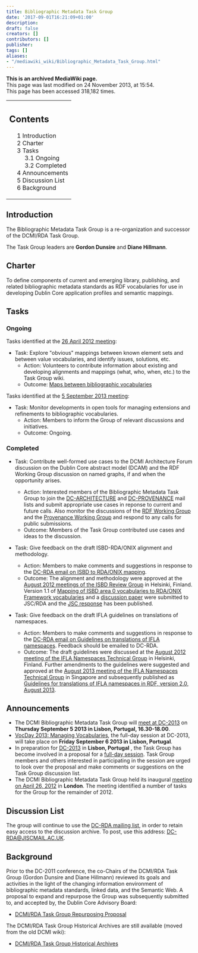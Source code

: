 ```yaml
---
title: Bibliographic Metadata Task Group
date: '2017-09-01T16:21:09+01:00'
description: 
draft: false
creators: []
contributors: []
publisher: 
tags: []
aliases:
- "/mediawiki_wiki/Bibliographic_Metadata_Task_Group.html"
---
```


 **This is an archived MediaWiki page.**  
This page was last modified on 24 November 2013, at 15:54.  
This page has been accessed 318,182 times.

<table id="toc" class="toc">
  <tr>
    <td>
      <div id="toctitle">
        <h2>Contents</h2>
      </div>
      <ul>
        <li class="toclevel-1 tocsection-1"><a href="#Introduction"><span class="tocnumber">1</span> <span class="toctext">Introduction</span></a></li>
        <li class="toclevel-1 tocsection-2"><a href="#Charter"><span class="tocnumber">2</span> <span class="toctext">Charter</span></a></li>
        <li class="toclevel-1 tocsection-3">
          <a href="#Tasks"><span class="tocnumber">3</span> <span class="toctext">Tasks</span></a>
          <ul>
            <li class="toclevel-2 tocsection-4"><a href="#Ongoing"><span class="tocnumber">3.1</span> <span class="toctext">Ongoing</span></a></li>
            <li class="toclevel-2 tocsection-5"><a href="#Completed"><span class="tocnumber">3.2</span> <span class="toctext">Completed</span></a></li>
          </ul>
        </li>
        <li class="toclevel-1 tocsection-6"><a href="#Announcements"><span class="tocnumber">4</span> <span class="toctext">Announcements</span></a></li>
        <li class="toclevel-1 tocsection-7"><a href="#Discussion_List"><span class="tocnumber">5</span> <span class="toctext">Discussion List</span></a></li>
        <li class="toclevel-1 tocsection-8"><a href="#Background"><span class="tocnumber">6</span> <span class="toctext">Background</span></a></li>
      </ul>
    </td>
  </tr>
</table>

## Introduction 

The Bibliographic Metadata Task Group is a re-organization and successor of the DCMI/RDA Task Group.

The Task Group leaders are **Gordon Dunsire** and **Diane Hillmann**.

## Charter 

To define components of current and emerging library, publishing, and related bibliographic metadata standards as RDF vocabularies for use in developing Dublin Core application profiles and semantic mappings.

## Tasks 

### Ongoing 

Tasks identified at the [26 April 2012 meeting](/mediawiki_wiki/BMTG_meeting_26_Apr_2012):

- Task: Explore "obvious" mappings between known element sets and between value vocabularies, and identify issues, solutions, etc.
  - Action: Volunteers to contribute information about existing and developing alignments and mappings (what, who, when, etc.) to the Task Group wiki.
  - Outcome: [Maps between bibliographic vocabularies](/mediawiki_wiki/Maps_between_bibliographic_vocabularies)

Tasks identified at the [5 September 2013 meeting](/mediawiki_wiki/BMTG_meeting_5_Sep_2013):

- Task: Monitor developments in open tools for managing extensions and refinements to bibliographic vocabularies.
  - Action: Members to inform the Group of relevant discussions and initiatives.
  - Outcome: Ongoing.

### Completed 

- Task: Contribute well-formed use cases to the DCMI Architecture Forum discussion on the Dublin Core abstract model (DCAM) and the RDF Working Group discussion on named graphs, if and when the opportunity arises.
  - Action: Interested members of the Bibliographic Metadata Task Group to join the [DC-ARCHITECTURE](https://www.jiscmail.ac.uk/cgi-bin/webadmin?A0=DC-ARCHITECTURE) and [DC-PROVENANCE](https://www.jiscmail.ac.uk/cgi-bin/webadmin?A0=dc-provenance) mail lists and submit appropriate use cases in reponse to current and future calls. Also monitor the discussions of the [RDF Working Group](http://www.w3.org/2011/rdf-wg/wiki/Main_Page) and the [Provenance Working Group](http://www.w3.org/2011/prov/wiki/Main_Page) and respond to any calls for public submissions.
  - Outcome: Members of the Task Group contributed use cases and ideas to the discussion.

- Task: Give feedback on the draft ISBD-RDA/ONIX alignment and methodology.
  - Action: Members to make comments and suggestions in response to the [DC-RDA email on ISBD to RDA/ONIX mapping](https://www.jiscmail.ac.uk/cgi-bin/webadmin?A2=ind1204&L=dc-rda&P=716). 
  - Outcome: The alignment and methodology were approved at the [August 2012 meetings of the ISBD Review Group](http://www.ifla.org/files/assets/cataloguing/isbdrg/meeting_2012.pdf) in Helsinki, Finland. Version 1.1 of [Mapping of ISBD area 0 vocabularies to RDA/ONIX Framework vocabularies](http://www.rda-jsc.org/docs/6JSC-ISBD-Discussion-2-Mapping.pdf) and a [discussion paper](http://www.rda-jsc.org/docs/6JSC-ISBD-Discussion-2.pdf) were submitted to JSC/RDA and the [JSC response](http://www.rda-jsc.org/docs/6JSC-ISBD-Discussion-1-and-2-JSC-response.pdf) has been published.

- Task: Give feedback on the draft IFLA guidelines on translations of namespaces.
  - Action: Members to make comments and suggestions in response to the [DC-RDA email on Guidelines on translations of IFLA namespaces](https://www.jiscmail.ac.uk/cgi-bin/webadmin?A2=ind1204&L=dc-rda&P=5240). Feedback should be emailed to DC-RDA. 
  - Outcome: The draft guidelines were discussed at the [August 2012 meeting of the IFLA Namespaces Technical Group](http://www.ifla.org/files/assets/classification-and-indexing/namespaces/namespaces-tg-meeting-2012.pdf) in Helsinki, Finland. Further amendments to the guidelines were suggested and approved at the [August 2013 meeting of the IFLA Namespaces Technical Group](http://www.ifla.org/files/assets/classification-and-indexing/namespaces/namespaces-tg-meeting-2013.pdf) in Singapore and subsequently published as [Guidelines for translations of IFLA namespaces in RDF, version 2.0, August 2013](http://www.ifla.org/files/assets/classification-and-indexing/namespaces/iflanamespacetranslationguidelines2_0.docx).

## Announcements 

- The DCMI Bibliographic Metadata Task Group will [meet at DC-2013](/mediawiki_wiki/BMTG_meeting_5_Sep_2013) on **Thursday September 5 2013 in Lisbon, Portugal, 16.30-18.00**.
- [VocDay 2013: Managing Vocabularies](http://dcevents.dublincore.org/IntConf/index/pages/view/vocDay), the full-day session at DC-2013, will take place on **Friday September 6 2013 in Lisbon, Portugal**. 
- In preparation for [DC-2013](http://dcevents.dublincore.org/index.php/IntConf/dc-2013) in **Lisbon, Portugal** , the Task Group has become involved in a proposal for a [full-day session](/mediawiki_wiki/Proposal_for_a_full-day_session_in_Lisbon). Task Group members and others interested in participating in the session are urged to look over the proposal and make comments or suggestions on the Task Group discussion list. 
- The DCMI Bibliographic Metadata Task Group held its inaugural [meeting on April 26, 2012](/mediawiki_wiki/BMTG_meeting_26_Apr_2012) in **London**. The meeting identified a number of tasks for the Group for the remainder of 2012.

## Discussion List 

The group will continue to use the [DC-RDA mailing list](http://www.jiscmail.ac.uk/lists/dc-rda.html), in order to retain easy access to the discussion archive. To post, use this address: DC-RDA@JISCMAIL.AC.UK.

## Background 

Prior to the DC-2011 conference, the co-Chairs of the DCMI/RDA Task Group (Gordon Dunsire and Diane Hillmann) reviewed its goals and activities in the light of the changing information environment of bibliographic metadata standards, linked data, and the Semantic Web. A proposal to expand and repurpose the Group was subsequently submitted to, and accepted by, the Dublin Core Advisory Board:

- [DCMI/RDA Task Group Repurposing Proposal](/mediawiki_wiki/DCMI/RDA_Task_Group_Repurposing_Proposal)

The DCMI/RDA Task Group Historical Archives are still available (moved from the old DCMI wiki):

- [DCMI/RDA Task Group Historical Archives](/mediawiki_wiki/DCMI/RDA_Task_Group_Historical_Archives)


